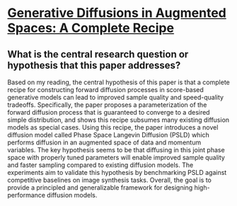 # [Generative Diffusions in Augmented Spaces: A Complete Recipe](https://arxiv.org/abs/2303.01748)

## What is the central research question or hypothesis that this paper addresses?

 Based on my reading, the central hypothesis of this paper is that a complete recipe for constructing forward diffusion processes in score-based generative models can lead to improved sample quality and speed-quality tradeoffs. Specifically, the paper proposes a parameterization of the forward diffusion process that is guaranteed to converge to a desired simple distribution, and shows this recipe subsumes many existing diffusion models as special cases. Using this recipe, the paper introduces a novel diffusion model called Phase Space Langevin Diffusion (PSLD) which performs diffusion in an augmented space of data and momentum variables. The key hypothesis seems to be that diffusing in this joint phase space with properly tuned parameters will enable improved sample quality and faster sampling compared to existing diffusion models. The experiments aim to validate this hypothesis by benchmarking PSLD against competitive baselines on image synthesis tasks. Overall, the goal is to provide a principled and generalizable framework for designing high-performance diffusion models.
